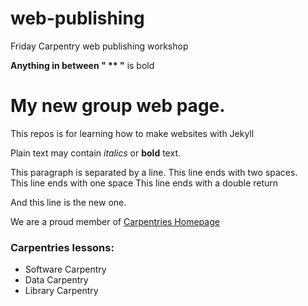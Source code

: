 # web-publishing
Friday Carpentry web publishing workshop

**Anything in between " ** "** is bold

# My new group web page.
This repos is for learning how to make websites with Jekyll

Plain text may contain *italics* or **bold** text.

This paragraph is separated by a line.
This line ends with two spaces.  
This line ends with one space 
This line ends with a double return

And this line is the new one.  

We are a proud member of [Carpentries Homepage](https://carpentries.org/)

### Carpentries lessons:
- Software Carpentry
- Data Carpentry
- Library Carpentry
